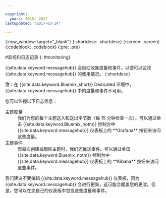 ```yaml
---

copyright:
  years: 2015, 2017
lastupdated: "2017-03-14"

---
```


{:new_window: target="_blank"}
{:shortdesc: .shortdesc}
{:screen: .screen}
{:codeblock: .codeblock}
{:pre: .pre}


#监视和日志记录
{: #monitoring}


{{site.data.keyword.messagehub}} 会自动收集度量和事件，以便可以监视 {{site.data.keyword.messagehub}} 的使用情况。
{:shortdesc}

**注**：在 {{site.data.keyword.Bluemix_short}} Dedicated 环境中，{{site.data.keyword.messagehub}} 中的度量和事件不可用。

您可以监视以下日志信息：

<dl>
<dt>主题度量</dt>
<dd>我们为您的每个主题送入和送出字节数（每 15 分钟检查一次）。可以通过单击 {{site.data.keyword.Bluemix_notm}} 控制台中 {{site.data.keyword.messagehub}} 仪表板上的 **Grafana** 按钮来访问这些度量。</dd>
<dt>主题事件</dt>
<dd>您每次创建或删除主题时，我们还推送事件。可以通过单击 {{site.data.keyword.Bluemix_notm}} 控制台中 {{site.data.keyword.messagehub}} 仪表板上的 **Kibana** 按钮来访问这些事件。</dd>
</dl>


我们建议不要编辑 {{site.data.keyword.messagehub}} 仪表板，因为 {{site.data.keyword.messagehub}} 会进行更新，这可能会覆盖您的更改。但是，您可以在您自己的仪表板中包含这些度量和事件。
